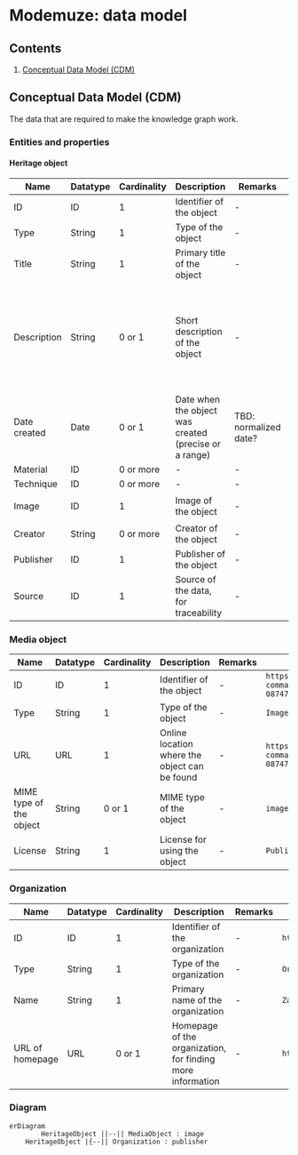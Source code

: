 # Modemuze: data model

## Contents

1. [Conceptual Data Model (CDM)](#conceptual-data-model-cdm)

## Conceptual Data Model (CDM)

The data that are required to make the knowledge graph work.

### Entities and properties

#### Heritage object

|Name|Datatype|Cardinality|Description|Remarks|Example|
|-|-|-|-|-|-|
|ID|ID|1|Identifier of the object|-|`localID/europeana-fashion/ZOV-08747`|
|Type|String|1|Type of the object|-|`jas`, `rok`|
|Title|String|1|Primary title of the object|-|`Jak of kassekien`|
|Description|String|0 or 1|Short description of the object|-|`Een zwart met blauw zijden vrouwenjak of kassekien, met driekwart mouwen, en een lange, wijde schoot. Een diepe, ronde, halsuitsnijding voor en een rechte halslijn achter. Gemaakt van een zijde/wol mengweefsel en gevoerd met donkerblauwe wollen grein. Het jak sluit met behulp van acht haken en ogen. Op de elleboog versiering van gefronste bandjes van dezelfde stof. De schoot krijgt wijdte door een stolpplooi in elk van de (naar achter geplaatste) zijnaden. Aan de binnenkant twee blauw/witte lusjes om het jak op het keurslijf te spelden + twee bandjes om het onder de punt van het keurslijf vast te strikken.`|
|Date created|Date|0 or 1|Date when the object was created (precise or a range)|TBD: normalized date?|`1775/1824`|
|Material|ID|0 or more|-|-|`zijde`|
|Technique|ID|0 or more|-|-|`geweven`|
|Image|ID|1|Image of the object|-|`https://zaansmuseum.adlibhosting.com/webapi/wwwopac.ashx?command=getcontent&amp;server=images&amp;value=ZOV-08747.jpg/image`|
|Creator|String|0 or more|Creator of the object|-|(todo)|
|Publisher|ID|1|Publisher of the object|-|`https://zaansmuseum.nl/`|
|Source|ID|1|Source of the data, for traceability|-|(todo)|

### Media object

|Name|Datatype|Cardinality|Description|Remarks|Example|
|-|-|-|-|-|-|
|ID|ID|1|Identifier of the object|-|`https://zaansmuseum.adlibhosting.com/webapi/wwwopac.ashx?command=getcontent&amp;server=images&amp;value=ZOV-08747.jpg/image`|
|Type|String|1|Type of the object|-|`Image`|
|URL|URL|1|Online location where the object can be found|-|`https://zaansmuseum.adlibhosting.com/webapi/wwwopac.ashx?command=getcontent&amp;server=images&amp;value=ZOV-08747.jpg`|
|MIME type of the object|String|0 or 1|MIME type of the object|-|`image/jpeg`|
|License|String|1|License for using the object|-|`Public Domain`|

### Organization

|Name|Datatype|Cardinality|Description|Remarks|Example|
|-|-|-|-|-|-|
|ID|ID|1|Identifier of the organization|-|`https://www.zaansmuseum.nl/`|
|Type|String|1|Type of the organization|-|`Organization`|
|Name|String|1|Primary name of the organization|-|`Zaans Museum`|
|URL of homepage|URL|0 or 1|Homepage of the organization, for finding more information|-|`https://www.zaansmuseum.nl/`|

### Diagram

```mermaid
erDiagram
 		HeritageObject ||--|| MediaObject : image
    HeritageObject |{--|| Organization : publisher
```
